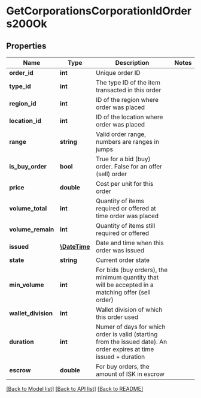 # GetCorporationsCorporationIdOrders200Ok

## Properties
Name | Type | Description | Notes
------------ | ------------- | ------------- | -------------
**order_id** | **int** | Unique order ID | 
**type_id** | **int** | The type ID of the item transacted in this order | 
**region_id** | **int** | ID of the region where order was placed | 
**location_id** | **int** | ID of the location where order was placed | 
**range** | **string** | Valid order range, numbers are ranges in jumps | 
**is_buy_order** | **bool** | True for a bid (buy) order. False for an offer (sell) order | 
**price** | **double** | Cost per unit for this order | 
**volume_total** | **int** | Quantity of items required or offered at time order was placed | 
**volume_remain** | **int** | Quantity of items still required or offered | 
**issued** | [**\DateTime**](\DateTime.md) | Date and time when this order was issued | 
**state** | **string** | Current order state | 
**min_volume** | **int** | For bids (buy orders), the minimum quantity that will be accepted in a matching offer (sell order) | 
**wallet_division** | **int** | Wallet division of which this order used | 
**duration** | **int** | Numer of days for which order is valid (starting from the issued date). An order expires at time issued + duration | 
**escrow** | **double** | For buy orders, the amount of ISK in escrow | 

[[Back to Model list]](../README.md#documentation-for-models) [[Back to API list]](../README.md#documentation-for-api-endpoints) [[Back to README]](../README.md)


